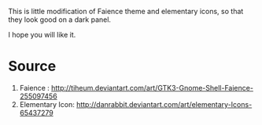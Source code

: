 This is little modification of Faience theme and elementary icons, so that they look good on a dark panel.

I hope you will like it.

Source
========
1. Faience : http://tiheum.deviantart.com/art/GTK3-Gnome-Shell-Faience-255097456
2. Elementary Icon: http://danrabbit.deviantart.com/art/elementary-Icons-65437279

